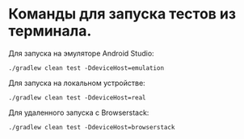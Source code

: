 # Команды для запуска тестов из терминала.

Для запуска на эмуляторе Android Studio:
```
./gradlew clean test -DdeviceHost=emulation
```
Для запуска на локальном устройстве:
```
./gradlew clean test -DdeviceHost=real
```
Для удаленного запуска с Browserstack:
```
./gradlew clean test -DdeviceHost=browserstack
```